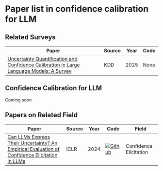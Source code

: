 # Paper list in confidence calibration for LLM
## Related Surveys
| Paper | Source | Year| Code|
|-------|-------|-------|-------|
| [Uncertainty Quantification and Confidence Calibration in Large Language Models: A Survey](https://dl.acm.org/doi/abs/10.1145/3711896.3736569)| KDD|2025|None|

## Confidence Calibration for LLM
Coming soon

## Papers on Related Field
| Paper | Source | Year| Code| Field |
|-------|-------|-------|-------|-------|
| [Can LLMs Express Their Uncertainty? An Empirical Evaluation of Confidence Elicitation in LLMs](https://openreview.net/forum?id=gjeQKFxFpZ)| ICLR|2024|[![Github](https://img.shields.io/badge/Paper-%F0%9F%8E%93-lightgrey?style=for-the-badge&logoWidth=40)](https://github.com/MiaoXiong2320/llm-uncertainty)|Confidence Elicitation|
